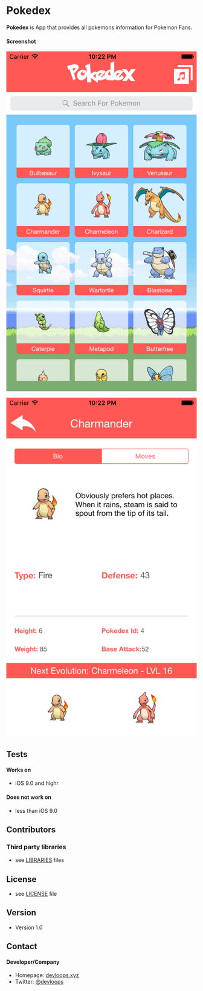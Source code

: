 Pokedex
======
**Pokedex** is App that provides all pokemons information for Pokemon Fans.

#### Screenshot
![Screenshot](https://github.com/Devloops/Pokedex/blob/master/screenshots/1.png "screenshot iOS")

![Screenshot](https://github.com/Devloops/Pokedex/blob/master/screenshots/2.png "screenshot iOS")

## Tests
#### Works on
* iOS 9.0 and highr

#### Does not work on
* less than iOS 9.0

## Contributors
### Third party libraries
* see [LIBRARIES](https://github.com/Devloops/Pokedex/blob/master/LIBRARIES.md) files

## License 
* see [LICENSE](https://github.com/Devloops/Pokedex/blob/master/LICENSE.md) file

## Version 
* Version 1.0

## Contact
#### Developer/Company
* Homepage: [devloops.xyz](https://devloops.xyz "website")
* Twitter: [@devloops](https://twitter.com/devloops "devloops on twitter")

